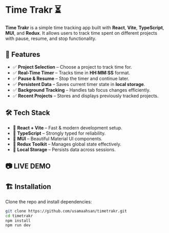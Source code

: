 # Time Trakr ⏳

**Time Trakr** is a simple time tracking app built with **React**, **Vite**, **TypeScript**, **MUI**, and **Redux**. It allows users to track time spent on different projects with pause, resume, and stop functionality.

## 🚀 Features

- ✅ **Project Selection** – Choose a project to track time for.
- ✅ **Real-Time Timer** – Tracks time in **HH:MM:SS** format.
- ✅ **Pause & Resume** – Stop the timer and continue later.
- ✅ **Persistent Data** – Saves current timer state in **local storage**.
- ✅ **Background Tracking** – Handles tab focus changes efficiently.
- ✅ **Recent Projects** – Stores and displays previously tracked projects.

## 🛠 Tech Stack

- 🔹 **React + Vite** – Fast & modern development setup.
- 🔹 **TypeScript** – Strongly typed for reliability.
- 🔹 **MUI** – Beautiful Material UI components.
- 🔹 **Redux Toolkit** – Manages global state effectively.
- 🔹 **Local Storage** – Persists data across sessions.

## 📷 LIVE DEMO

## 🏗 Installation

Clone the repo and install dependencies:

```bash
git clone https://github.com/usamaahsan/timetrakr.git
cd timetrakr
npm install
npm run dev
```

